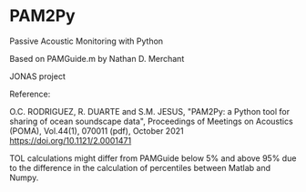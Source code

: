 # PAM2Py
Passive Acoustic Monitoring with Python

Based on PAMGuide.m by Nathan D. Merchant

JONAS project

Reference:

O.C. RODRIGUEZ, R. DUARTE and S.M. JESUS, "PAM2Py: a Python tool for sharing of ocean soundscape data", Proceedings of Meetings on Acoustics (POMA), Vol.44(1), 070011 (pdf), October 2021 https://doi.org/10.1121/2.0001471

TOL calculations might differ from PAMGuide below 5% and above 95% due to the difference in the calculation of percentiles between Matlab and Numpy. 
